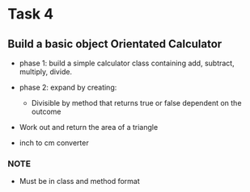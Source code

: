 # Task 4
## Build a basic object Orientated Calculator
- phase 1: build a simple calculator class containing add, subtract, multiply, divide.
- phase 2: expand by creating: 
  - Divisible by method that returns true or false dependent on the outcome

- Work out and return the area of a triangle
- inch to cm converter

### NOTE 
- Must be in class and method format